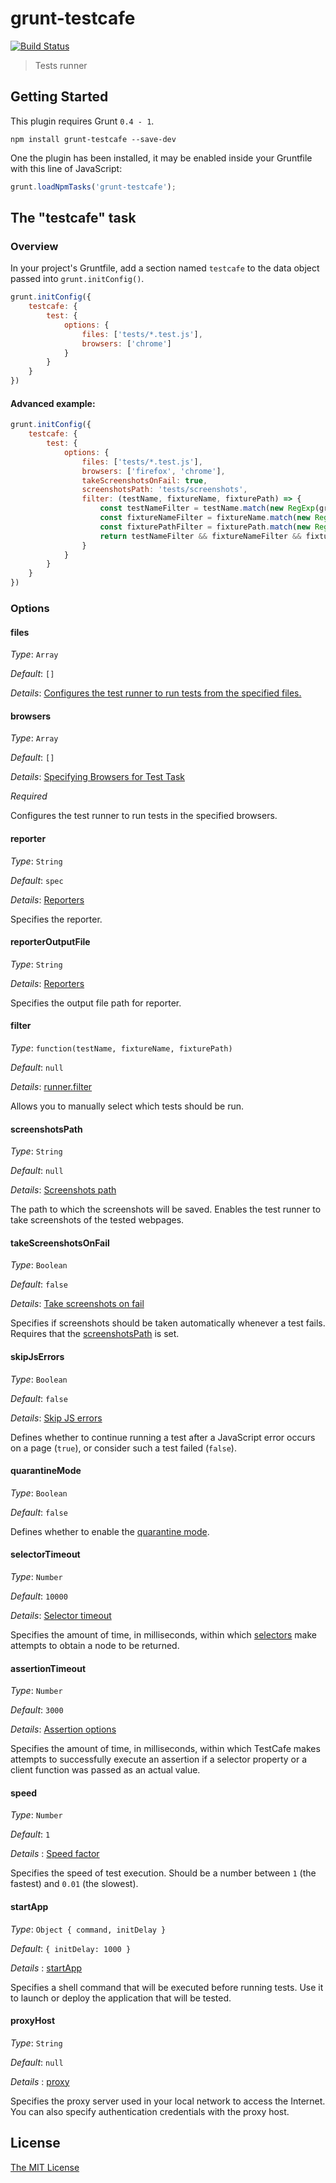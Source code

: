 # grunt-testcafe

[![Build Status](https://travis-ci.org/crudo/grunt-testcafe.svg?branch=master)](https://travis-ci.org/crudo/grunt-testcafe)

>Tests runner

## Getting Started
This plugin requires Grunt `0.4 - 1`.

```shell
npm install grunt-testcafe --save-dev
```

One the plugin has been installed, it may be enabled inside your Gruntfile with this line of JavaScript:

```js
grunt.loadNpmTasks('grunt-testcafe');
```

## The "testcafe" task

### Overview
In your project's Gruntfile, add a section named `testcafe` to the data object passed into `grunt.initConfig()`.

```js
grunt.initConfig({
    testcafe: {
        test: {
            options: {
                files: ['tests/*.test.js'],
                browsers: ['chrome']
            }
        }
    }
})
```

#### Advanced example:

```js
grunt.initConfig({
    testcafe: {
        test: {
            options: {
                files: ['tests/*.test.js'],
                browsers: ['firefox', 'chrome'],
                takeScreenshotsOnFail: true,
                screenshotsPath: 'tests/screenshots',
                filter: (testName, fixtureName, fixturePath) => {
                    const testNameFilter = testName.match(new RegExp(grunt.option('testName')));
                    const fixtureNameFilter = fixtureName.match(new RegExp(grunt.option('fixtureName')));
                    const fixturePathFilter = fixturePath.match(new RegExp(grunt.option('fixturePath')));
                    return testNameFilter && fixtureNameFilter && fixturePathFilter;
                }
            }
        }
    }
})
```

### Options

#### files

*Type*: `Array`

*Default*: `[]`

*Details*: [Configures the test runner to run tests from the specified files.](http://devexpress.github.io/testcafe/documentation/using-testcafe/programming-interface/runner.html#src)

#### browsers

*Type*: `Array`

*Default*: `[]`

*Details*: [Specifying Browsers for Test Task](https://devexpress.github.io/testcafe/documentation/using-testcafe/common-concepts/browser-support.html#specifying-browsers-for-test-task)

*Required*

Configures the test runner to run tests in the specified browsers.

#### reporter

*Type*: `String`

*Default*: `spec`

*Details*: [Reporters](https://devexpress.github.io/testcafe/documentation/using-testcafe/common-concepts/reporters.html)

Specifies the reporter.

#### reporterOutputFile

*Type*: `String`

*Details*: [Reporters](http://devexpress.github.io/testcafe/documentation/using-testcafe/programming-interface/runner.html#saving-the-report-to-a-file)

Specifies the output file path for reporter.

#### filter

*Type*: `function(testName, fixtureName, fixturePath)`

*Default*: `null`

*Details*: [runner.filter](https://devexpress.github.io/testcafe/documentation/using-testcafe/programming-interface/runner.html#filter)

Allows you to manually select which tests should be run.

#### screenshotsPath

*Type*: `String`

*Default*: `null`

*Details*: [Screenshots path](http://devexpress.github.io/testcafe/documentation/using-testcafe/command-line-interface.html#-s-path---screenshots-path)

The path to which the screenshots will be saved. Enables the test runner to take screenshots of the tested webpages.

#### takeScreenshotsOnFail

*Type*: `Boolean`

*Default*: `false`

*Details*: [Take screenshots on fail](http://devexpress.github.io/testcafe/documentation/using-testcafe/command-line-interface.html#-s---screenshots-on-fails)

Specifies if screenshots should be taken automatically whenever a test fails. Requires that the [screenshotsPath](#screenshotsPath) is set.

#### skipJsErrors

*Type*: `Boolean`

*Default*: `false`

*Details*: [Skip JS errors](http://devexpress.github.io/testcafe/documentation/using-testcafe/command-line-interface.html#-e---skip-js-errors)

Defines whether to continue running a test after a JavaScript error occurs on a page (`true`), or consider such a test failed (`false`).

#### quarantineMode

*Type*: `Boolean`

*Default*: `false`

Defines whether to enable the [quarantine mode](https://devexpress.github.io/testcafe/documentation/using-testcafe/programming-interface/runner.html#quarantine-mode).

#### selectorTimeout

*Type*: `Number`

*Default*: `10000`

*Details*: [Selector timeout](http://devexpress.github.io/testcafe/documentation/test-api/selecting-page-elements/selectors.html#selector-timeout)

Specifies the amount of time, in milliseconds, within which [selectors](https://devexpress.github.io/testcafe/documentation/test-api/selecting-page-elements/selectors.html) make attempts to obtain a node to be returned.

#### assertionTimeout

*Type*: `Number`

*Default*: `3000`

*Details*: [Assertion options](http://devexpress.github.io/testcafe/documentation/test-api/assertions/#assertion-options)

Specifies the amount of time, in milliseconds, within which TestCafe makes attempts to successfully execute an assertion if a selector property or a client function was passed as an actual value.

#### speed

*Type*: `Number`

*Default*: `1`

*Details* : [Speed factor](http://devexpress.github.io/testcafe/documentation/using-testcafe/command-line-interface.html#--speed-factor)

Specifies the speed of test execution. Should be a number between `1` (the fastest) and `0.01` (the slowest).

#### startApp

*Type*: `Object { command, initDelay }`

*Default*: `{ initDelay: 1000 }`

*Details* : [startApp](http://devexpress.github.io/testcafe/documentation/using-testcafe/programming-interface/runner.html#startapp)

Specifies a shell command that will be executed before running tests. Use it to launch or deploy the application that will be tested.

#### proxyHost

*Type*: `String`

*Default*: `null`

*Details* : [proxy](https://devexpress.github.io/testcafe/documentation/using-testcafe/command-line-interface.html#--proxy-host)

Specifies the proxy server used in your local network to access the Internet. You can also specify authentication credentials with the proxy host.

## License

[The MIT License](LICENSE.txt)
